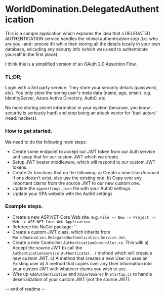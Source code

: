 # WorldDomination.DelegatedAuthentication

This is a sample application which explores the idea that a DELEGATED AUTHENTICATION service handles the intinial authentication step (i.e. who are you -and- proove it!) while then storing all the details locally in your own database, exlcuding any securty info (which was used to authenticate yourself in the first place).

I think this is a simplified version of an OAuth 2.0 Assertion Flow.

### TL;DR; 

Login with a 3rd party service. They store your security details (password, etc). You only store the boring user's meta data (name, age, email). 
e.g. IdentityServer, Azure Active Directory, Auth0, etc.

No more storing secret information in your system (because, you know .. security is seriously hard) and stop being an attack vector for 'bad-actors' (read: hackers).


### How to get started.

We need to do the following main steps:
- Create some endpoint to accept our JWT token from our Auth service and swap that for our custom JWT which we create.
- Setup JWT bearer middleware, which will respond to _our_ custom JWT tokens.
- Create 2x functions that do the following:
  a) Create a new User/Account if one doesn't exist, else use the existing one.
  b) Copy over any important claims from the source JWT to our new custom one.
- Update the `appsettings.json` file with your Auth0 settings.
- Update your SPA website with the Auth0 settings

### Example steps.
- Create a new ASP.NET Core Web site. e.g. `File -> New -> Project -> Web -> ASP.NET Core Web Application`
- Referece the NuGet package: ``
- Create a custom JWT class, which inherits from `WorldDomination.DelegatedAuthentication.Service.Jwt`.
- Create a new Controller: `AuthenticationController.cs`. This will:
  a) Accept the source JWT
  b) call the `AuthenticationService.Authenticate(..)` method which will create a new custom JWT.
  c) A method that creates a new User or uses an Existing user
  d) A method that copies over any User information into your custom JWT with whatever claims you wish to use.
- Wire up `AddAuthentication` and `AddJwtBearer` in `startup.cs` to handle deserialization of your custom JWT (not the source JWT).


-- end of readme --